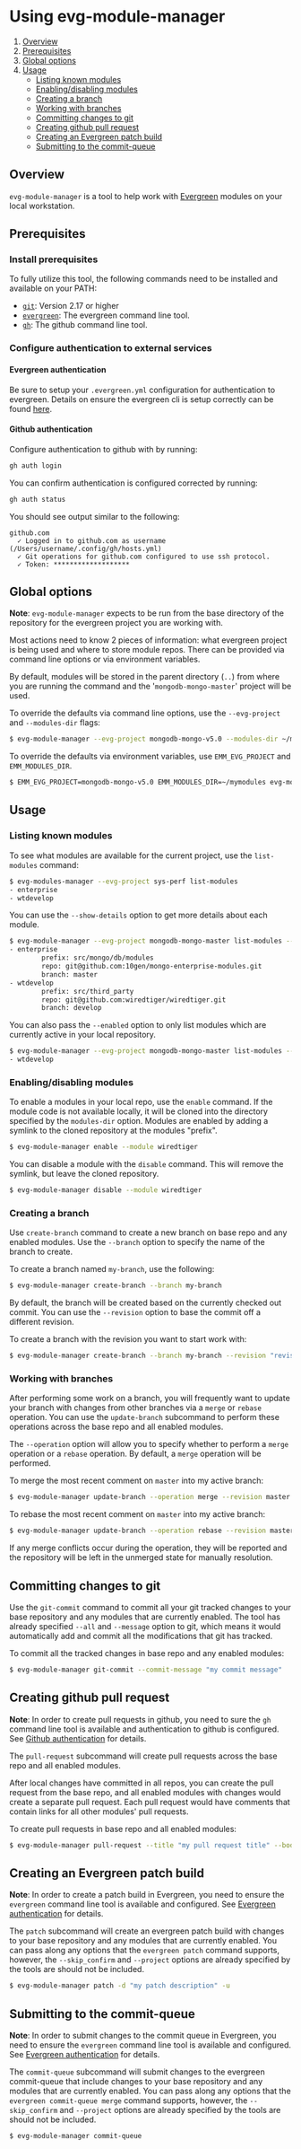 # Using evg-module-manager

1. [Overview](#overview)
2. [Prerequisites](#prerequisites)
3. [Global options](#global-options)
4. [Usage](#usage)
    - [Listing known modules](#listing-known-modules)
    - [Enabling/disabling modules](#enablingdisabling-modules)
    - [Creating a branch](#creating-a-branch)
    - [Working with branches](#working-with-branches)
    - [Committing changes to git](#committing-changes-to-git)
    - [Creating github pull request](#creating-github-pull-request)
    - [Creating an Evergreen patch build](#creating-an-evergreen-patch-build)
    - [Submitting to the commit-queue](#submitting-to-the-commit-queue)

## Overview

`evg-module-manager` is a tool to help work with [Evergreen](https://github.com/evergreen-ci/evergreen)
modules on your local workstation.

## Prerequisites

### Install prerequisites

To fully utilize this tool, the following commands need to be installed and available on your
PATH:

* [`git`](https://git-scm.com): Version 2.17 or higher
* [`evergreen`](https://github.com/evergreen-ci/evergreen/wiki/Using-the-Command-Line-Tool): The evergreen command line tool.
* [`gh`](https://github.com/cli/cli#installation): The github command line tool.

### Configure authentication to external services

#### Evergreen authentication

Be sure to setup your `.evergreen.yml` configuration for authentication to
evergreen. Details on ensure the evergreen cli is setup correctly can be found
[here](https://github.com/evergreen-ci/evergreen/wiki/Using-the-Command-Line-Tool#downloading-the-command-line-tool).

#### Github authentication

Configure authentication to github with by running:
```bash
gh auth login
```

You can confirm authentication is configured corrected by running:
```bash
gh auth status
```
You should see output similar to the following:
```
github.com
  ✓ Logged in to github.com as username (/Users/username/.config/gh/hosts.yml)
  ✓ Git operations for github.com configured to use ssh protocol.
  ✓ Token: *******************
```

## Global options

**Note**: `evg-module-manager` expects to be run from the base directory of the repository for the
evergreen project you are working with.

Most actions need to know 2 pieces of information: what evergreen project is being used and where
to store module repos. There can be provided via command line options or via environment variables.

By default, modules will be stored in the parent directory (`..`) from where you are running the command
and the '`mongodb-mongo-master`' project will be used.

To override the defaults via command line options, use the `--evg-project` and `--modules-dir` flags:

```bash
$ evg-module-manager --evg-project mongodb-mongo-v5.0 --modules-dir ~/my_modules ...
```

To override the defaults via environment variables, use `EMM_EVG_PROJECT` and `EMM_MODULES_DIR`.

```bash
$ EMM_EVG_PROJECT=mongodb-mongo-v5.0 EMM_MODULES_DIR=~/mymodules evg-module-manager ...
```

## Usage
### Listing known modules

To see what modules are available for the current project, use the `list-modules` command:

```bash
$ evg-modules-manager --evg-project sys-perf list-modules
- enterprise
- wtdevelop
```

You can use the `--show-details` option to get more details about each module.

```bash
$ evg-module-manager --evg-project mongodb-mongo-master list-modules --show-details
- enterprise
        prefix: src/mongo/db/modules
        repo: git@github.com:10gen/mongo-enterprise-modules.git
        branch: master
- wtdevelop
        prefix: src/third_party
        repo: git@github.com:wiredtiger/wiredtiger.git
        branch: develop
```
You can also pass the `--enabled` option to only list modules which are currently active in your
local repository.

```bash
$ evg-module-manager --evg-project mongodb-mongo-master list-modules --enabled
- wtdevelop
```

### Enabling/disabling modules

To enable a modules in your local repo, use the `enable` command. If the module code is not
available locally, it will be cloned into the directory specified by the `modules-dir` option.
Modules are enabled by adding a symlink to the cloned repository at the modules "prefix".

```bash
$ evg-module-manager enable --module wiredtiger
```

You can disable a module with the `disable` command. This will remove the symlink, but leave
the cloned repository.

```bash
$ evg-module-manager disable --module wiredtiger
```

### Creating a branch

Use `create-branch` command to create a new branch on base repo and any enabled modules. Use the
`--branch` option to specify the name of the branch to create.

To create a branch named `my-branch`, use the following:
```bash
$ evg-module-manager create-branch --branch my-branch
```

By default, the branch will be created based on the currently checked out commit. You can use the
`--revision` option to base the commit off a different revision.

To create a branch with the revision you want to start work with:
```bash
$ evg-module-manager create-branch --branch my-branch --revision "revision_to_checkout"
```

### Working with branches

After performing some work on a branch, you will frequently want to update your branch with changes
from other branches via a `merge` or `rebase` operation. You can use the `update-branch` subcommand
to perform these operations across the base repo and all enabled modules.

The `--operation` option will allow you to specify whether to perform a `merge` operation or a 
`rebase` operation. By default, a `merge` operation will be performed.

To merge the most recent comment on `master` into my active branch:
```bash
$ evg-module-manager update-branch --operation merge --revision master
```

To rebase the most recent comment on `master` into my active branch:
```bash
$ evg-module-manager update-branch --operation rebase --revision master
```

If any merge conflicts occur during the operation, they will be reported and the repository will 
be left in the unmerged state for manually resolution.

## Committing changes to git

Use the `git-commit` command to commit all your git tracked changes to your base repository and any
modules that are currently enabled. The tool has already specified `--all` and `--message` option to git, which means
it would automatically add and commit all the modifications that git has tracked.

To commit all the tracked changes in base repo and any enabled modules:
```bash
$ evg-module-manager git-commit --commit-message "my commit message"
```

## Creating github pull request

**Note**: In order to create pull requests in github, you need to sure the `gh` command line tool
is available and authentication to github is configured. See [Github authentication](#github-authentication)
for details.

The `pull-request` subcommand will create pull requests across the base repo and all enabled 
modules.  

After local changes have committed in all repos, you can create the pull request from the base repo, and all
enabled modules with changes would create a separate pull request. Each pull request would have comments that
contain links for all other modules' pull requests.

To create pull requests in base repo and all enabled modules:
```bash
$ evg-module-manager pull-request --title "my pull request title" --body "my pull request body"
```

## Creating an Evergreen patch build

**Note**: In order to create a patch build in Evergreen, you need to ensure the `evergreen` 
command line tool is available and configured. See [Evergreen authentication](#evergreen-authentication)
for details.

The `patch` subcommand will create an evergreen patch build with changes to your base repository 
and any modules that are currently enabled. You can pass along any options that the 
`evergreen patch` command supports, however, the `--skip_confirm` and `--project` options are 
already specified by the tools are should not be included.

```bash
$ evg-module-manager patch -d "my patch description" -u
```

## Submitting to the commit-queue

**Note**: In order to submit changes to the commit queue in Evergreen, you need to ensure the 
`evergreen` command line tool is available and configured. See 
[Evergreen authentication](#evergreen-authentication) for details.

The `commit-queue` subcommand will submit changes to the evergreen commit-queue that include 
changes to your base repository and any modules that are currently enabled. You can pass along any
options that the `evergreen commit-queue merge` command supports, however, the `--skip_confirm` 
and `--project` options are already specified by the tools are should not be included.

```bash
$ evg-module-manager commit-queue
```
